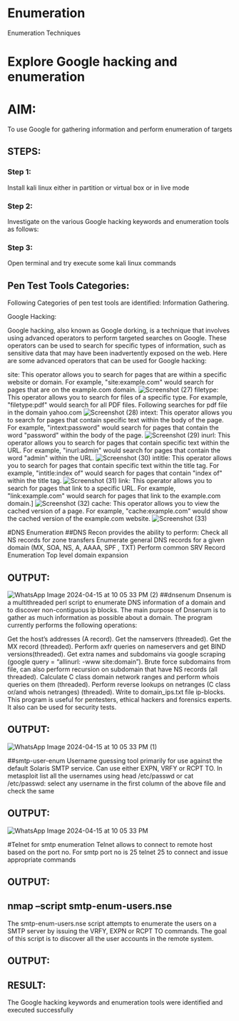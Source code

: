 # Enumeration
Enumeration Techniques

# Explore Google hacking and enumeration 

# AIM:

To use Google for gathering information and perform enumeration of targets

## STEPS:

### Step 1:

Install kali linux either in partition or virtual box or in live mode

### Step 2:

Investigate on the various Google hacking keywords and enumeration tools as follows:


### Step 3:
Open terminal and try execute some kali linux commands

## Pen Test Tools Categories:  

Following Categories of pen test tools are identified:
Information Gathering.

Google Hacking:

Google hacking, also known as Google dorking, is a technique that involves using advanced operators to perform targeted searches on Google. These operators can be used to search for specific types of information, such as sensitive data that may have been inadvertently exposed on the web. Here are some advanced operators that can be used for Google hacking:

site: This operator allows you to search for pages that are within a specific website or domain. For example, "site:example.com" would search for pages that are on the example.com domain.
![Screenshot (27)](https://github.com/Vinothini1711/Echoserver/assets/144300204/f552615c-807c-4f9f-be5c-87893f5ac18f)
filetype: This operator allows you to search for files of a specific type. For example, "filetype:pdf" would search for all PDF files.
Following searches for pdf file in the domain yahoo.com
![Screenshot (28)](https://github.com/Vinothini1711/Echoserver/assets/144300204/0e3921fd-a6c3-4b0d-a95b-739e5c09a7d1)
intext: This operator allows you to search for pages that contain specific text within the body of the page. For example, "intext:password" would search for pages that contain the word "password" within the body of the page.
![Screenshot (29)](https://github.com/Vinothini1711/Echoserver/assets/144300204/1301f039-abd1-4d00-8a49-aaaeaf19d4b8)
inurl: This operator allows you to search for pages that contain specific text within the URL. For example, "inurl:admin" would search for pages that contain the word "admin" within the URL.
![Screenshot (30)](https://github.com/Vinothini1711/Echoserver/assets/144300204/6fc7deb3-002e-48bb-8241-17d1ed9e7e7f)
intitle: This operator allows you to search for pages that contain specific text within the title tag. For example, "intitle:index of" would search for pages that contain "index of" within the title tag.
![Screenshot (31)](https://github.com/Vinothini1711/Echoserver/assets/144300204/d7902b26-a271-4ecc-8313-a2ec2e92d171)
link: This operator allows you to search for pages that link to a specific URL. For example, "link:example.com" would search for pages that link to the example.com domain.]
![Screenshot (32)](https://github.com/Vinothini1711/Echoserver/assets/144300204/103984f2-2589-41bb-9969-c2b9676a4275)
cache: This operator allows you to view the cached version of a page. For example, "cache:example.com" would show the cached version of the example.com website.
![Screenshot (33)](https://github.com/Vinothini1711/Echoserver/assets/144300204/2301a9ed-7670-4187-b5f5-53c6754c6037)

#DNS Enumeration
##DNS Recon
provides the ability to perform:
Check all NS records for zone transfers
Enumerate general DNS records for a given domain (MX, SOA, NS, A, AAAA, SPF , TXT)
Perform common SRV Record Enumeration
Top level domain expansion
## OUTPUT:
![WhatsApp Image 2024-04-15 at 10 05 33 PM (2)](https://github.com/Vinothini1711/Echoserver/assets/144300204/9ab6e693-974a-4c59-90b0-3bba432d7bd2)
##dnsenum
Dnsenum is a multithreaded perl script to enumerate DNS information of a domain and to discover non-contiguous ip blocks. The main purpose of Dnsenum is to gather as much information as possible about a domain. The program currently performs the following operations:

Get the host’s addresses (A record).
Get the namservers (threaded).
Get the MX record (threaded).
Perform axfr queries on nameservers and get BIND versions(threaded).
Get extra names and subdomains via google scraping (google query = “allinurl: -www site:domain”).
Brute force subdomains from file, can also perform recursion on subdomain that have NS records (all threaded).
Calculate C class domain network ranges and perform whois queries on them (threaded).
Perform reverse lookups on netranges (C class or/and whois netranges) (threaded).
Write to domain_ips.txt file ip-blocks.
This program is useful for pentesters, ethical hackers and forensics experts. It also can be used for security tests.
## OUTPUT:
![WhatsApp Image 2024-04-15 at 10 05 33 PM (1)](https://github.com/Vinothini1711/Echoserver/assets/144300204/df5d0ada-600a-4ec5-9edc-e5a7b3142ce3)

##smtp-user-enum
Username guessing tool primarily for use against the default Solaris SMTP service. Can use either EXPN, VRFY or RCPT TO.
In metasploit list all the usernames using head /etc/passwd or cat /etc/passwd:
select any username in the first column of the above file and check the same
## OUTPUT:
![WhatsApp Image 2024-04-15 at 10 05 33 PM](https://github.com/Vinothini1711/Echoserver/assets/144300204/ce1dd727-743e-44b8-bc6f-5908d8c95c15)

#Telnet for smtp enumeration
Telnet allows to connect to remote host based on the port no. For smtp port no is 25
telnet <host address> 25 to connect
and issue appropriate commands
## OUTPUT:
  
## nmap –script smtp-enum-users.nse <hostname>
The smtp-enum-users.nse script attempts to enumerate the users on a SMTP server by issuing the VRFY, EXPN or RCPT TO commands. The goal of this script is to discover all the user accounts in the remote system.
## OUTPUT:


## RESULT:
The Google hacking keywords and enumeration tools were identified and executed successfully

